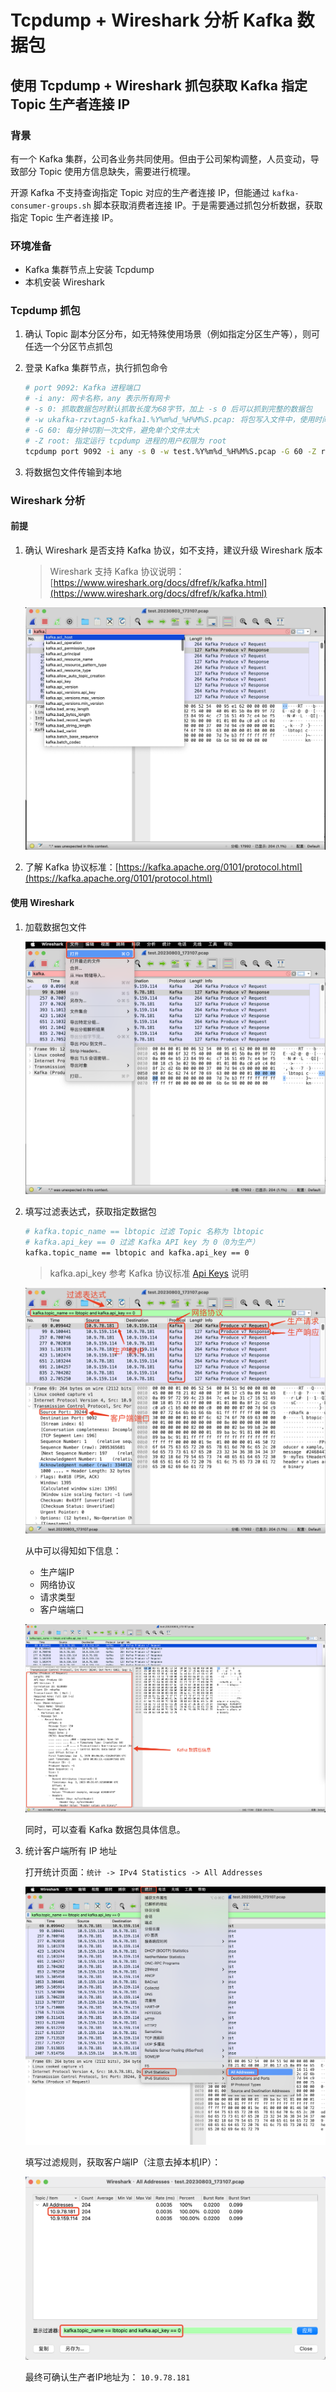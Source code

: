 # Tcpdump + Wireshark 分析 Kafka 数据包


## 使用 Tcpdump + Wireshark 抓包获取 Kafka 指定 Topic 生产者连接 IP

### 背景

有一个 Kafka 集群，公司各业务共同使用。但由于公司架构调整，人员变动，导致部分 Topic 使用方信息缺失，需要进行梳理。

开源 Kafka 不支持查询指定 Topic 对应的生产者连接 IP，但能通过 `kafka-consumer-groups.sh` 脚本获取消费者连接 IP。于是需要通过抓包分析数据，获取指定 Topic 生产者连接 IP。

### 环境准备

* Kafka 集群节点上安装 Tcpdump
* 本机安装 Wireshark

### Tcpdump 抓包

1. 确认 Topic 副本分区分布，如无特殊使用场景（例如指定分区生产等），则可任选一个分区节点抓包
2. 登录 Kafka 集群节点，执行抓包命令

    ```bash
    # port 9092: Kafka 进程端口
    # -i any: 网卡名称，any 表示所有网卡
    # -s 0: 抓取数据包时默认抓取长度为68字节，加上 -s 0 后可以抓到完整的数据包
    # -w ukafka-rzvtagn5-kafka1.%Y%m%d_%H%M%S.pcap: 将包写入文件中，使用时间格式命名文件
    # -G 60: 每分钟切割一次文件，避免单个文件太大 
    # -Z root: 指定运行 tcpdump 进程的用户权限为 root
    tcpdump port 9092 -i any -s 0 -w test.%Y%m%d_%H%M%S.pcap -G 60 -Z root
    ```

3. 将数据包文件传输到本地

### Wireshark 分析

#### 前提

1. 确认 Wireshark 是否支持 Kafka 协议，如不支持，建议升级 Wireshark 版本

    > Wireshark 支持 Kafka 协议说明：[https://www.wireshark.org/docs/dfref/k/kafka.html](https://www.wireshark.org/docs/dfref/k/kafka.html)

    ![image](./tcpdump_producer_ip_01.png)

2. 了解 Kafka 协议标准：[https://kafka.apache.org/0101/protocol.html](https://kafka.apache.org/0101/protocol.html)

#### 使用 Wireshark

1. 加载数据包文件

    ![image](./tcpdump_producer_ip_02.png)

2. 填写过滤表达式，获取指定数据包

    ```bash
    # kafka.topic_name == lbtopic 过滤 Topic 名称为 lbtopic
    # kafka.api_key == 0 过滤 Kafka API key 为 0（0为生产）
    kafka.topic_name == lbtopic and kafka.api_key == 0
    ```

    > kafka.api_key 参考 Kafka 协议标准 [Api Keys](https://kafka.apache.org/0101/protocol.html#protocol_api_keys) 说明

    ![image](./tcpdump_producer_ip_03.png)

    从中可以得知如下信息：

    * 生产端IP
    * 网络协议
    * 请求类型
    * 客户端端口

    ![image](./tcpdump_producer_ip_04.png)

    同时，可以查看 Kafka 数据包具体信息。

3. 统计客户端所有 IP 地址

    打开统计页面：`统计 -> IPv4 Statistics -> All Addresses`

    ![image](./tcpdump_producer_ip_05.png)

    填写过滤规则，获取客户端IP（注意去掉本机IP）：

    ![image](./tcpdump_producer_ip_06.png)

    最终可确认生产者IP地址为： `10.9.78.181`

